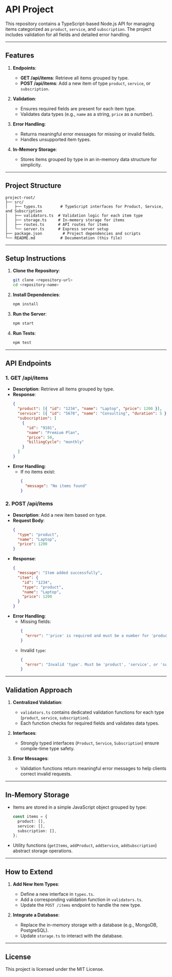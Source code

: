 # API Project

This repository contains a TypeScript-based Node.js API for managing items categorized as `product`, `service`, and `subscription`. The project includes validation for all fields and detailed error handling.

---

## Features

1. **Endpoints**:

   - **GET /api/items**: Retrieve all items grouped by type.
   - **POST /api/items**: Add a new item of type `product`, `service`, or `subscription`.

2. **Validation**:

   - Ensures required fields are present for each item type.
   - Validates data types (e.g., `name` as a string, `price` as a number).

3. **Error Handling**:

   - Returns meaningful error messages for missing or invalid fields.
   - Handles unsupported item types.

4. **In-Memory Storage**:
   - Stores items grouped by type in an in-memory data structure for simplicity.

---

## Project Structure

```
project-root/
├── src/
│   ├── types.ts        # TypeScript interfaces for Product, Service, and Subscription
│   ├── validators.ts  # Validation logic for each item type
│   ├── storage.ts     # In-memory storage for items
│   ├── routes.ts      # API routes for items
│   └── server.ts      # Express server setup
├── package.json         # Project dependencies and scripts
└── README.md           # Documentation (this file)
```

---

## Setup Instructions

1. **Clone the Repository**:

   ```bash
   git clone <repository-url>
   cd <repository-name>
   ```

2. **Install Dependencies**:

   ```bash
   npm install
   ```

3. **Run the Server**:

   ```bash
   npm start
   ```

4. **Run Tests**:
   ```bash
   npm test
   ```

---

## API Endpoints

### 1. GET /api/items

- **Description**: Retrieve all items grouped by type.
- **Response**:
  ```json
  {
    "product": [{ "id": "1234", "name": "Laptop", "price": 1200 }],
    "service": [{ "id": "5678", "name": "Consulting", "duration": 5 }],
    "subscription": [
      {
        "id": "9101",
        "name": "Premium Plan",
        "price": 50,
        "billingCycle": "monthly"
      }
    ]
  }
  ```
- **Error Handling**:
  - If no items exist:
    ```json
    {
      "message": "No items found"
    }
    ```

### 2. POST /api/items

- **Description**: Add a new item based on type.
- **Request Body**:
  ```json
  {
    "type": "product",
    "name": "Laptop",
    "price": 1200
  }
  ```
- **Response**:
  ```json
  {
    "message": "Item added successfully",
    "item": {
      "id": "1234",
      "type": "product",
      "name": "Laptop",
      "price": 1200
    }
  }
  ```
- **Error Handling**:
  - Missing fields:
    ```json
    {
      "error": "'price' is required and must be a number for 'product'"
    }
    ```
  - Invalid `type`:
    ```json
    {
      "error": "Invalid 'type'. Must be 'product', 'service', or 'subscription'"
    }
    ```

---

## Validation Approach

1. **Centralized Validation**:

   - `validators.ts` contains dedicated validation functions for each type (`product`, `service`, `subscription`).
   - Each function checks for required fields and validates data types.

2. **Interfaces**:

   - Strongly typed interfaces (`Product`, `Service`, `Subscription`) ensure compile-time type safety.

3. **Error Messages**:
   - Validation functions return meaningful error messages to help clients correct invalid requests.

---

## In-Memory Storage

- Items are stored in a simple JavaScript object grouped by type:
  ```typescript
  const items = {
    product: [],
    service: [],
    subscription: [],
  };
  ```
- Utility functions (`getItems`, `addProduct`, `addService`, `addSubscription`) abstract storage operations.

---

## How to Extend

1. **Add New Item Types**:

   - Define a new interface in `types.ts`.
   - Add a corresponding validation function in `validators.ts`.
   - Update the `POST /items` endpoint to handle the new type.

2. **Integrate a Database**:
   - Replace the in-memory storage with a database (e.g., MongoDB, PostgreSQL).
   - Update `storage.ts` to interact with the database.

---

## License

This project is licensed under the MIT License.
